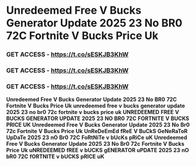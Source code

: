# <strong>Unredeemed</strong> <strong>Free</strong> <strong>V</strong> <strong>Bucks</strong> <strong>Generator</strong> <strong>Update</strong> <strong>2025</strong> <strong>23</strong> <strong>No</strong> <strong>BR0</strong> <strong>72C</strong> <strong>Fortnite</strong> <strong>V</strong> <strong>Bucks</strong> <strong>Price</strong> <strong>Uk</strong>

### <strong>GET</strong> <strong>ACCESS</strong> <strong>-</strong> <strong>https://t.co/sESKJB3KhW</strong>

### <strong>GET</strong> <strong>ACCESS</strong> <strong>-</strong> <strong>https://t.co/sESKJB3KhW</strong>

### <strong>GET</strong> <strong>ACCESS</strong> <strong>-</strong> <strong>https://t.co/sESKJB3KhW</strong>

<strong>Unredeemed</strong> <strong>Free</strong> <strong>V</strong> <strong>Bucks</strong> <strong>Generator</strong> <strong>Update</strong> <strong>2025</strong> <strong>23</strong> <strong>No</strong> <strong>BR0</strong> <strong>72C</strong> <strong>Fortnite</strong> <strong>V</strong> <strong>Bucks</strong> <strong>Price</strong> <strong>Uk</strong> <strong>unredeemed</strong> <strong>free</strong> <strong>v</strong> <strong>bucks</strong> <strong>generator</strong> <strong>update</strong> <strong>2025</strong> <strong>23</strong> <strong>no</strong> <strong>br0</strong> <strong>72c</strong> <strong>fortnite</strong> <strong>v</strong> <strong>bucks</strong> <strong>price</strong> <strong>uk</strong> <strong>UNREDEEMED</strong> <strong>FREE</strong> <strong>V</strong> <strong>BUCKS</strong> <strong>GENERATOR</strong> <strong>UPDATE</strong> <strong>2025</strong> <strong>23</strong> <strong>NO</strong> <strong>BR0</strong> <strong>72C</strong> <strong>FORTNITE</strong> <strong>V</strong> <strong>BUCKS</strong> <strong>PRICE</strong> <strong>UK</strong> <strong>Unredeemed</strong> <strong>Free</strong> <strong>V</strong> <strong>Bucks</strong> <strong>Generator</strong> <strong>Update</strong> <strong>2025</strong> <strong>23</strong> <strong>No</strong> <strong>Br0</strong> <strong>72c</strong> <strong>Fortnite</strong> <strong>V</strong> <strong>Bucks</strong> <strong>Price</strong> <strong>Uk</strong> <strong>UnReDeEmEd</strong> <strong>fReE</strong> <strong>V</strong> <strong>BuCkS</strong> <strong>GeNeRaToR</strong> <strong>UpDaTe</strong> <strong>2025</strong> <strong>23</strong> <strong>nO</strong> <strong>Br0</strong> <strong>72C</strong> <strong>FoRtNiTe</strong> <strong>v</strong> <strong>bUcKs</strong> <strong>pRiCe</strong> <strong>uK</strong> <strong>Unredeemed</strong> <strong>Free</strong> <strong>V</strong> <strong>Bucks</strong> <strong>Generator</strong> <strong>Update</strong> <strong>2025</strong> <strong>23</strong> <strong>No</strong> <strong>Br0</strong> <strong>72c</strong> <strong>Fortnite</strong> <strong>V</strong> <strong>Bucks</strong> <strong>Price</strong> <strong>Uk</strong> <strong>uNREDEEMED</strong> <strong>fREE</strong> <strong>v</strong> <strong>bUCKS</strong> <strong>gENERATOR</strong> <strong>uPDATE</strong> <strong>2025</strong> <strong>23</strong> <strong>nO</strong> <strong>bR0</strong> <strong>72C</strong> <strong>fORTNITE</strong> <strong>v</strong> <strong>bUCKS</strong> <strong>pRICE</strong> <strong>uK</strong>